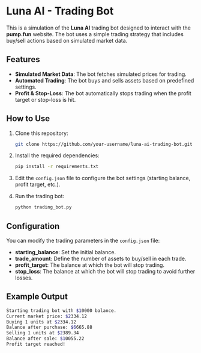 # Luna AI - Trading Bot

This is a simulation of the **Luna AI** trading bot designed to interact with the **pump.fun** website. The bot uses a simple trading strategy that includes buy/sell actions based on simulated market data.

## Features

- **Simulated Market Data**: The bot fetches simulated prices for trading.
- **Automated Trading**: The bot buys and sells assets based on predefined settings.
- **Profit & Stop-Loss**: The bot automatically stops trading when the profit target or stop-loss is hit.

## How to Use

1. Clone this repository:
    ```bash
    git clone https://github.com/your-username/luna-ai-trading-bot.git
    ```

2. Install the required dependencies:
    ```bash
    pip install -r requirements.txt
    ```

3. Edit the `config.json` file to configure the bot settings (starting balance, profit target, etc.).

4. Run the trading bot:
    ```bash
    python trading_bot.py
    ```

## Configuration

You can modify the trading parameters in the `config.json` file:
- **starting_balance**: Set the initial balance.
- **trade_amount**: Define the number of assets to buy/sell in each trade.
- **profit_target**: The balance at which the bot will stop trading.
- **stop_loss**: The balance at which the bot will stop trading to avoid further losses.

## Example Output

```bash
Starting trading bot with $10000 balance.
Current market price: $2334.12
Buying 1 units at $2334.12
Balance after purchase: $6665.88
Selling 1 units at $2389.34
Balance after sale: $10055.22
Profit target reached!
